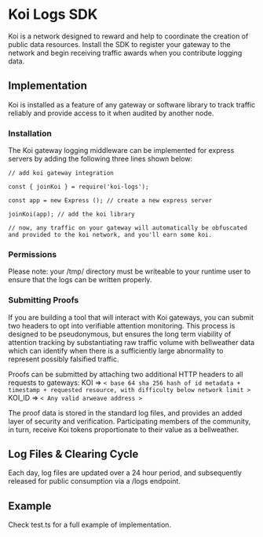 # Koi Logs SDK
Koi is a network designed to reward and help to coordinate the creation of public data resources. Install the SDK to register your gateway to the network and begin receiving traffic awards when you contribute logging data.

## Implementation
Koi is installed as a feature of any gateway or software library to track traffic reliably and provide access to it when audited by another node. 

### Installation
The Koi gateway logging middleware can be implemented for express servers by adding the following three lines shown below:

```
// add koi gateway integration

const { joinKoi } = require('koi-logs');

const app = new Express (); // create a new express server

joinKoi(app); // add the koi library

// now, any traffic on your gateway will automatically be obfuscated and provided to the koi network, and you'll earn some koi. 

```

### Permissions
Please note: your /tmp/ directory must be writeable to your runtime user to ensure that the logs can be written properly. 

### Submitting Proofs
If you are building a tool that will interact with Koi gateways, you can submit two headers to opt into verifiable attention monitoring. This process is designed to be pseudonymous, but ensures the long term viability of attention tracking by substantiating raw traffic volume with bellweather data which can identify when there is a sufficiently large abnormality to represent possibly falsified traffic. 

Proofs can be submitted by attaching two additional HTTP headers to all requests to gateways:
KOI => `< base 64 sha 256 hash of id metadata + timestamp + requested resource, with difficulty below network limit >`
KOI_ID => `< Any valid arweave address >`

The proof data is stored in the standard log files, and provides an added layer of security and verification. Participating members of the community, in turn, receive Koi tokens proportionate to their value as a bellweather. 

## Log Files & Clearing Cycle
Each day, log files are updated over a 24 hour period, and subsequently released for public consumption via a /logs endpoint. 

## Example 
Check test.ts for a full example of implementation.